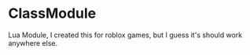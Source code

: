 # ClassModule
Lua Module, I created this for roblox games, but I guess it's should work anywhere else.
